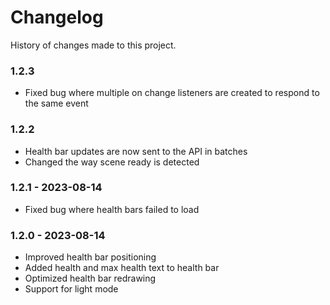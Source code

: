 # Changelog

History of changes made to this project.

### 1.2.3

* Fixed bug where multiple on change listeners are created to respond to the same event

### 1.2.2

* Health bar updates are now sent to the API in batches
* Changed the way scene ready is detected 

### 1.2.1 - 2023-08-14

* Fixed bug where health bars failed to load

### 1.2.0 - 2023-08-14

* Improved health bar positioning
* Added health and max health text to health bar
* Optimized health bar redrawing
* Support for light mode
